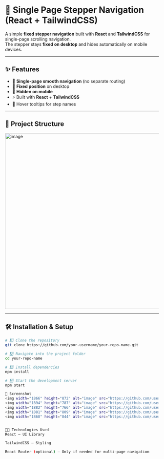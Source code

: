 # 📜 Single Page Stepper Navigation (React + TailwindCSS)

A simple **fixed stepper navigation** built with **React** and **TailwindCSS** for single-page scrolling navigation.  
The stepper stays **fixed on desktop** and hides automatically on mobile devices.

---

## ✨ Features

- 🎯 **Single-page smooth navigation** (no separate routing)
- 📌 **Fixed position** on desktop
- 📱 **Hidden on mobile**
- ⚡ Built with **React** + **TailwindCSS**
- 🎨 Hover tooltips for step names

---

## 📂 Project Structure

<img width="1258" height="576" alt="image" src="https://github.com/user-attachments/assets/ddc1ab67-0c2b-4743-8bb1-85af242efd70" />


---

## 🛠 Installation & Setup

```bash
# 1️⃣ Clone the repository
git clone https://github.com/your-username/your-repo-name.git

# 2️⃣ Navigate into the project folder
cd your-repo-name

# 3️⃣ Install dependencies
npm install

# 4️⃣ Start the development server
npm start

📸 Screenshot
<img width="1866" height="872" alt="image" src="https://github.com/user-attachments/assets/dd6c7be6-0d4c-40a9-a586-ccefff003e34" />
<img width="1894" height="787" alt="image" src="https://github.com/user-attachments/assets/5a3675e5-8b18-4b9d-8411-9126cde74701" />
<img width="1882" height="766" alt="image" src="https://github.com/user-attachments/assets/24549308-f55a-49b0-a891-e0410be148ed" />
<img width="1881" height="809" alt="image" src="https://github.com/user-attachments/assets/214268ec-e728-443e-911a-ac6d87d20a0d" />
<img width="1868" height="844" alt="image" src="https://github.com/user-attachments/assets/7cc58f64-ba08-415e-9fb7-46aa3da00878" />


🧑‍💻 Technologies Used
React – UI Library

TailwindCSS – Styling

React Router (optional) – Only if needed for multi-page navigation
